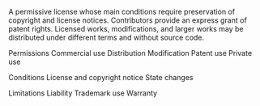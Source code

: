 A permissive license whose main conditions require preservation of copyright and license notices. Contributors provide an express grant of patent rights. Licensed works, modifications, and larger works may be distributed under different terms and without source code.

Permissions
Commercial use Distribution Modification Patent use Private use

Conditions License and copyright notice State changes

Limitations Liability Trademark use Warranty

